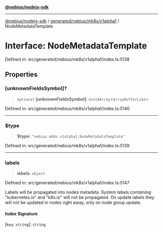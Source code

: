[**@nebius/nodejs-sdk**](../../../../../README.md)

---

[@nebius/nodejs-sdk](../../../../../README.md) / [generated/nebius/mk8s/v1alpha1](../README.md) / NodeMetadataTemplate

# Interface: NodeMetadataTemplate

Defined in: src/generated/nebius/mk8s/v1alpha1/index.ts:5138

## Properties

### \[unknownFieldsSymbol\]?

> `optional` **\[unknownFieldsSymbol\]**: `Uint8Array`\<`ArrayBufferLike`\>

Defined in: src/generated/nebius/mk8s/v1alpha1/index.ts:5140

---

### $type

> **$type**: `"nebius.mk8s.v1alpha1.NodeMetadataTemplate"`

Defined in: src/generated/nebius/mk8s/v1alpha1/index.ts:5139

---

### labels

> **labels**: `object`

Defined in: src/generated/nebius/mk8s/v1alpha1/index.ts:5147

Labels will be propagated into nodes metadata.
System labels containing "kubernetes.io" and "k8s.io" will not be propagated.
On update labels they will not be updated in nodes right away, only on node group update.

#### Index Signature

\[`key`: `string`\]: `string`
